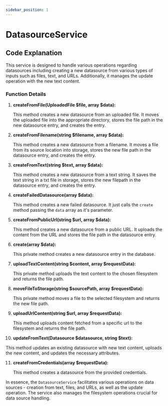 ```yaml
---
sidebar_position: 1
---
```


# DatasourceService

## Code Explanation

This service is designed to handle various operations regarding datasources including creating a new datasource from various types of inputs such as files, text, and URLs. Additionally, it manages the update operation with the new text content.

### Function Details

1. **createFromFile(UploadedFile $file, array $data):**

   This method creates a new datasource from an uploaded file. It moves the uploaded file into the appropriate directory, stores the file path in the new datasource entry, and creates the entry.

2. **createFromFilename(string $filename, array $data):**

   This method creates a new datasource from a filename. It moves a file from its source location into storage, stores the new file path in the datasource entry, and creates the entry.

3. **createFromText(string $text, array $data):**

   This method creates a new datasource from a text string. It saves the text string in a txt file in storage, stores the new filepath in the datasource entry, and creates the entry.

4. **createFailedDatasource(array $data):**

   This method creates a new failed datasource. It just calls the `create` method passing the `data` array as it's parameter.

5. **createFromPublicUrl(string $url, array $data):**

   This method creates a new datasource from a public URL. It uploads the content from the URL and stores the file path in the datasource entry.

6. **create(array $data):**

   This private method creates a new datasource entry in the database.

7. **uploadTextContent(string $content, array $requestData):**

   This private method uploads the text content to the chosen filesystem and returns the file path.

8. **moveFileToStorage(string $sourcePath, array $requestData):**

   This private method moves a file to the selected filesystem and returns the new file path.

9. **uploadUrlContent(string $url, array $requestData):**

   This method uploads content fetched from a specific url to the filesystem and returns the file path.

10. **updateFromText(Datasource $datasource, string $text):**

This method updates an existing datasource with new text content, uploads the new content, and updates the necessary attributes.

11. **createFromCredentials(array $requestData):**

    This method creates a datasource from the provided credentials.

In essence, the `DatasourceService` facilitates various operations on data sources - creation from text, files, and URLs, as well as the update operation. The service also manages the filesystem operations crucial for data source handling.
